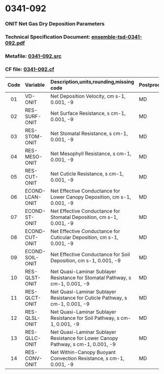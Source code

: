 # 0341-092
### ONIT Net Gas Dry Deposition Parameters
### Technical Specification Document: [ensemble-tsd-0341-092.pdf](../tsd/ensemble-tsd-0341-092.pdf)
### Metafile: [0341-092.src](../src/0341-092.src)
### CF file: [0341-092.cf](../cf/0341-092.cf)
|Code|Variable|Description,units,rounding,missing code|Postprocessing|
|:-:|:-|:-|:-|
|01|VD-ONIT|Net Deposition Velocity, cm s-1, 0.001, -9|MD|
|02|RES-SURF-ONIT|Net Surface Resistance, s cm-1, 0.001, -9|MD|
|03|RES-STOM-ONIT|Net Stomatal Resistance, s cm-1, 0.001, -9|MD|
|04|RES-MESO-ONIT|Net Mesophyll Resistance, s cm-1, 0.001, -9|MD|
|05|RES-CUT-ONIT|Net Cuticle Resistance, s cm-1, 0.001, -9|MD|
|06|ECOND-LCAN-ONIT|Net Effective Conductance for Lower Canopy Deposition, cm s-1, 0.001, -9|MD|
|07|ECOND-ST-ONIT|Net Effective Conductance for Stomatal Deposition, cm s-1, 0.001, -9|MD|
|08|ECOND-CUT-ONIT|Net Effective Conductance for Cuticular Deposition, cm s-1, 0.001, -9|MD|
|09|ECOND-SOIL-ONIT|Net Effective Conductance for Soil Deposition, cm s-1, 0.001, -9|MD|
|10|RES-QLST-ONIT|Net Quasi-Laminar Sublayer Resistance for Stomatal Pathway, s cm-1, 0.001, -9|MD|
|11|RES-QLCT-ONIT|Net Quasi-Laminar Sublayer Resistance for Cuticle Pathway, s cm-1, 0.001, -9|MD|
|12|RES-QLSL-ONIT|Net Quasi-Laminar Sublayer Resistance for Soil  Pathway, s cm-1, 0.001, -9|MD|
|13|RES-QLLC-ONIT|Net Quasi-Laminar Sublayer Resistance for Lower Canopy Pathway, s cm-1, 0.001, -9|MD|
|14|RES-CONV-ONIT|Net Within-Canopy Buoyant Convection Resistance, s cm-1, 0.001, -9|MD|
